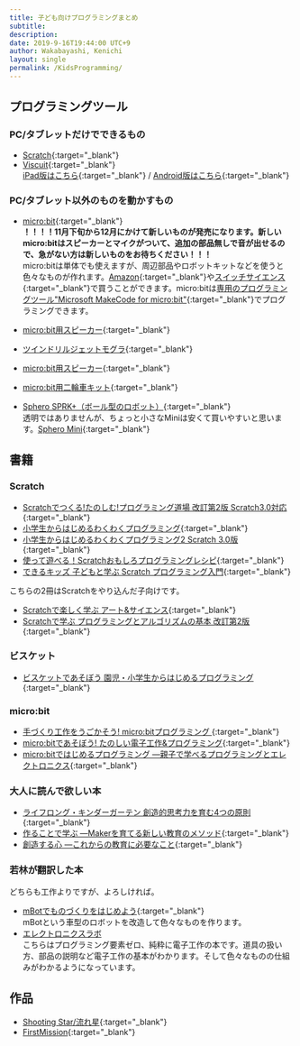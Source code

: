 ```yaml
---
title: 子ども向けプログラミングまとめ
subtitle: 
description: 
date: 2019-9-16T19:44:00 UTC+9
author: Wakabayashi, Kenichi
layout: single
permalink: /KidsProgramming/
---
```


## プログラミングツール
### PC/タブレットだけでできるもの
- [Scratch](https://scratch.mit.edu/){:target="_blank"}
- [Viscuit](https://www.viscuit.com/){:target="_blank"}   
[iPad版はこちら](https://apps.apple.com/jp/app/viscuit/id1081857123){:target="_blank"} / [Android版はこちら](https://play.google.com/store/apps/details?id=air.com.viscuit.viscuit10app&hl=ja){:target="_blank"}

### PC/タブレット以外のものを動かすもの
- [micro:bit](https://www.switch-science.com/catalog/5263/){:target="_blank"}  
__！！！！11月下旬から12月にかけて新しいものが発売になります。新しいmicro:bitはスピーカーとマイクがついて、追加の部品無しで音が出せるので、急がない方は新しいものをお待ちください！！！__  
micro:bitは単体でも使えますが、周辺部品やロボットキットなどを使うと色々なものが作れます。[Amazon](https://amzn.to/2NgPe9K){:target="_blank"}や[スイッチサイエンス](https://www.switch-science.com/catalog/list/728/){:target="_blank"}で買うことができます。micro:bitは[専用のプログラミングツール"Microsoft MakeCode for micro:bit"](https://makecode.microbit.org/){:target="_blank"}でプログラミングできます。

- [micro:bit用スピーカー](https://amzn.to/2NgYeM3){:target="_blank"}
- [ツインドリルジェットモグラ](https://www.switch-science.com/catalog/5481/){:target="_blank"}
- [micro:bit用スピーカー](https://amzn.to/2NgYeM3){:target="_blank"}
- [micro:bit用二輪車キット](https://www.switch-science.com/catalog/5287/){:target="_blank"}
- [Sphero SPRK+（ボール型のロボット）](https://amzn.to/34HVP2x){:target="_blank"}  
透明ではありませんが、ちょっと小さなMiniは安くて買いやすいと思います。[Sphero Mini](https://amzn.to/35xJ1xZ){:target="_blank"}

## 書籍
### Scratch
- [Scratchでつくる!たのしむ!プログラミング道場 改訂第2版 Scratch3.0対応](https://amzn.to/2zgYSjr){:target="_blank"}
- [小学生からはじめるわくわくプログラミング](https://amzn.to/30nNG0C){:target="_blank"}
- [小学生からはじめるわくわくプログラミング2 Scratch 3.0版](https://amzn.to/2ZkRU81){:target="_blank"}
- [使って遊べる！Scratchおもしろプログラミングレシピ](https://amzn.to/2NizvGe){:target="_blank"}
- [できるキッズ 子どもと学ぶ Scratch プログラミング入門](https://amzn.to/2ZgThob){:target="_blank"}

こちらの2冊はScratchをやり込んだ子向けです。

- [Scratchで楽しく学ぶ アート&サイエンス](https://amzn.to/2zdGpVe){:target="_blank"}
- [Scratchで学ぶ プログラミングとアルゴリズムの基本 改訂第2版](https://amzn.to/2Z2xq8y){:target="_blank"}

### ビスケット
- [ビスケットであそぼう 園児・小学生からはじめるプログラミング ](https://amzn.to/2NfZLkK){:target="_blank"}

### micro:bit
- [手づくり工作をうごかそう! micro:bitプログラミング ](https://amzn.to/2NmlNlG){:target="_blank"}
- [micro:bitであそぼう! たのしい電子工作&プログラミング](https://amzn.to/2NitR7b){:target="_blank"}
- [micro:bitではじめるプログラミング ―親子で学べるプログラミングとエレクトロニクス](https://amzn.to/30llhrR){:target="_blank"}

### 大人に読んで欲しい本
- [ライフロング・キンダーガーテン 創造的思考力を育む4つの原則](https://amzn.to/3nnVryA){:target="_blank"}
- [作ることで学ぶ ―Makerを育てる新しい教育のメソッド](https://amzn.to/2H7gJBc){:target="_blank"}
- [創造する心 ―これからの教育に必要なこと](https://amzn.to/32LHFOe){:target="_blank"}

### 若林が翻訳した本
どちらも工作よりですが、よろしければ。
- [mBotでものづくりをはじめよう](https://www.amazon.co.jp/dp/4873118794/){:target="_blank"}  
mBotという車型のロボットを改造して色々なものを作ります。
- [エレクトロニクスラボ](https://www.amazon.co.jp/dp/4873119243/)  
こちらはプログラミング要素ゼロ、純粋に電子工作の本です。道具の扱い方、部品の説明など電子工作の基本がわかります。そして色々なものの仕組みがわかるようになっています。

## 作品
- [Shooting Star/流れ星](https://scratch.mit.edu/projects/288686365/){:target="_blank"}
- [FirstMission](https://scratch.mit.edu/projects/68155398/){:target="_blank"}

